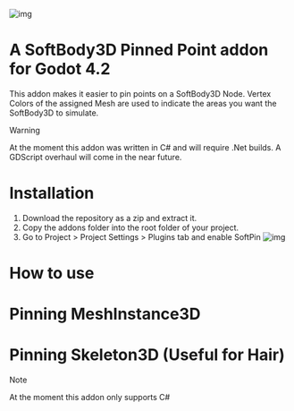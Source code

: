 ![img](https://i.imgur.com/1SrS3BG.gif)

# A SoftBody3D Pinned Point addon for Godot 4.2
This addon makes it easier to pin points on a SoftBody3D Node. Vertex Colors of the assigned Mesh are used to indicate the areas you want the SoftBody3D to simulate.
> [!WARNING]
> At the moment this addon was written in C# and will require .Net builds. A GDScript overhaul will come in the near future.  
# Installation
1. Download the repository as a zip and extract it.
2. Copy the addons folder into the root folder of your project.
3. Go to Project > Project Settings > Plugins tab and enable SoftPin
![img](https://i.imgur.com/yX16MdL.png)

# How to use

# Pinning MeshInstance3D

# Pinning Skeleton3D (Useful for Hair)
> [!NOTE]
> At the moment this addon only supports C# 

